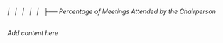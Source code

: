 ###### |   |   |   |   |   ├── Percentage of Meetings Attended by the Chairperson

*Add content here*
